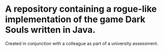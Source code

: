 # A repository containing a rogue-like implementation of the game Dark Souls written in Java.

Created in conjunction with a colleague as part of a university assessment.
